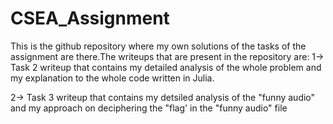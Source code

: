 # CSEA_Assignment
This is the github repository where my own solutions of the tasks of the assignment are there.The writeups that are present in the repository are:
1-> Task 2 writeup that contains my detailed analysis of the whole problem and my explanation to the whole code written in Julia.

2-> Task 3 writeup that contains my detsiled analysis of the "funny audio" and my approach on deciphering the "flag' in the "funny audio" file 
